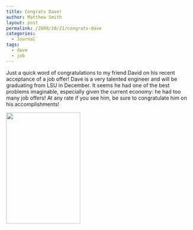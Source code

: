 ```yaml
---
title: Congrats Dave!
author: Matthew Smith
layout: post
permalink: /2008/10/21/congrats-dave
categories:
  - Journal
tags:
  - dave
  - job
---
```

Just a quick word of congratulations to my friend David on his recent acceptance of a job offer! Dave is a very talented engineer and will be graduating from LSU in December. It seems he had one of the best problems imaginable, especially given the current economy: he had too many job offers! At any rate if you see him, be sure to congratulate him on his accomplishments!

[<img src="http://digivation.net/wp-content/uploads/2008/10/p-480-320-d41f6c4e-b694-4ed2-8c1a-cc8eebb4e46d.jpeg" alt="" width="200" height="300" class="alignnone size-full wp-image-364" />][1]

 [1]: http://digivation.net/wp-content/uploads/2008/10/p-480-320-d41f6c4e-b694-4ed2-8c1a-cc8eebb4e46d.jpeg